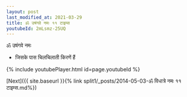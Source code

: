 ```yaml
---
layout: post
last_modified_at: 2021-03-29
title: ॐ उषंगवे नमः ११ टाइम्स
youtubeId: 2mLsmz-25UQ
---
```

 
 
 ॐ उषंगवे नमः  
 
 -  जिसके पास चिलचिलाती किरणें हैं 
 
  
 
  
 
 
 
 
 
 


{% include youtubePlayer.html id=page.youtubeId %}
 
[Next]({{ site.baseurl }}{% link  split1/_posts/2014-05-03-ॐ विधात्रे नमः ११ टाइम्स.md%})
 
